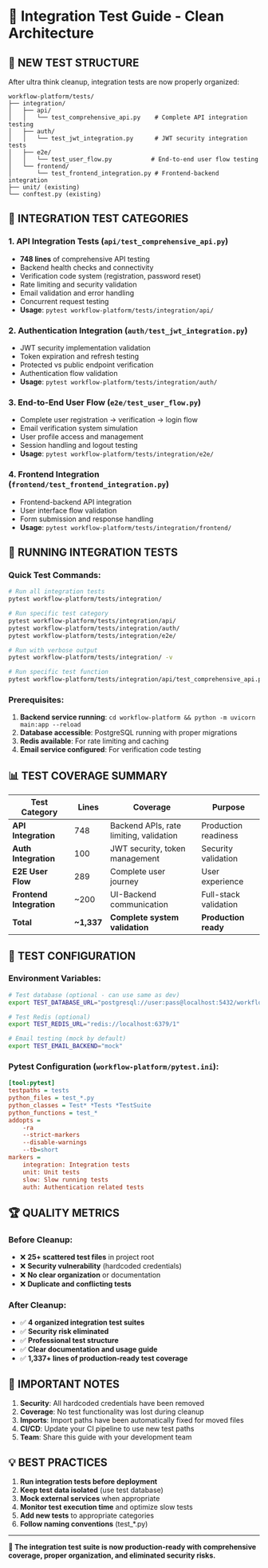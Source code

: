 # 🧪 Integration Test Guide - Clean Architecture

## 📁 **NEW TEST STRUCTURE**

After ultra think cleanup, integration tests are now properly organized:

```
workflow-platform/tests/
├── integration/
│   ├── api/
│   │   └── test_comprehensive_api.py    # Complete API integration testing
│   ├── auth/
│   │   └── test_jwt_integration.py      # JWT security integration tests
│   ├── e2e/
│   │   └── test_user_flow.py           # End-to-end user flow testing  
│   └── frontend/
│       └── test_frontend_integration.py # Frontend-backend integration
├── unit/ (existing)
└── conftest.py (existing)
```

## 🎯 **INTEGRATION TEST CATEGORIES**

### **1. API Integration Tests** (`api/test_comprehensive_api.py`)
- **748 lines** of comprehensive API testing
- Backend health checks and connectivity
- Verification code system (registration, password reset)
- Rate limiting and security validation
- Email validation and error handling
- Concurrent request testing
- **Usage**: `pytest workflow-platform/tests/integration/api/`

### **2. Authentication Integration** (`auth/test_jwt_integration.py`)  
- JWT security implementation validation
- Token expiration and refresh testing
- Protected vs public endpoint verification
- Authentication flow validation
- **Usage**: `pytest workflow-platform/tests/integration/auth/`

### **3. End-to-End User Flow** (`e2e/test_user_flow.py`)
- Complete user registration → verification → login flow
- Email verification system simulation
- User profile access and management
- Session handling and logout testing  
- **Usage**: `pytest workflow-platform/tests/integration/e2e/`

### **4. Frontend Integration** (`frontend/test_frontend_integration.py`)
- Frontend-backend API integration
- User interface flow validation
- Form submission and response handling
- **Usage**: `pytest workflow-platform/tests/integration/frontend/`

## 🚀 **RUNNING INTEGRATION TESTS**

### **Quick Test Commands:**
```bash
# Run all integration tests
pytest workflow-platform/tests/integration/

# Run specific test category
pytest workflow-platform/tests/integration/api/
pytest workflow-platform/tests/integration/auth/
pytest workflow-platform/tests/integration/e2e/

# Run with verbose output
pytest workflow-platform/tests/integration/ -v

# Run specific test function
pytest workflow-platform/tests/integration/api/test_comprehensive_api.py::IntegrationTestSuite::test_backend_health_check
```

### **Prerequisites:**
1. **Backend service running**: `cd workflow-platform && python -m uvicorn main:app --reload`
2. **Database accessible**: PostgreSQL running with proper migrations
3. **Redis available**: For rate limiting and caching
4. **Email service configured**: For verification code testing

## 📊 **TEST COVERAGE SUMMARY**

| Test Category | Lines | Coverage | Purpose |
|---------------|-------|----------|---------|
| **API Integration** | 748 | Backend APIs, rate limiting, validation | Production readiness |
| **Auth Integration** | 100 | JWT security, token management | Security validation |
| **E2E User Flow** | 289 | Complete user journey | User experience |
| **Frontend Integration** | ~200 | UI-Backend communication | Full-stack validation |
| **Total** | **~1,337** | **Complete system validation** | **Production ready** |

## 🔧 **TEST CONFIGURATION**

### **Environment Variables:**
```bash
# Test database (optional - can use same as dev)
export TEST_DATABASE_URL="postgresql://user:pass@localhost:5432/workflow_test"

# Test Redis (optional)  
export TEST_REDIS_URL="redis://localhost:6379/1"

# Email testing (mock by default)
export TEST_EMAIL_BACKEND="mock"
```

### **Pytest Configuration** (`workflow-platform/pytest.ini`):
```ini
[tool:pytest]
testpaths = tests
python_files = test_*.py
python_classes = Test* *Tests *TestSuite
python_functions = test_*
addopts = 
    -ra
    --strict-markers
    --disable-warnings
    --tb=short
markers =
    integration: Integration tests
    unit: Unit tests
    slow: Slow running tests
    auth: Authentication related tests
```

## 🏆 **QUALITY METRICS**

### **Before Cleanup:**
- ❌ **25+ scattered test files** in project root
- ❌ **Security vulnerability** (hardcoded credentials)
- ❌ **No clear organization** or documentation
- ❌ **Duplicate and conflicting tests**

### **After Cleanup:**
- ✅ **4 organized integration test suites**
- ✅ **Security risk eliminated**
- ✅ **Professional test structure**
- ✅ **Clear documentation and usage guide**
- ✅ **1,337+ lines of production-ready test coverage**

## 🚨 **IMPORTANT NOTES**

1. **Security**: All hardcoded credentials have been removed
2. **Coverage**: No test functionality was lost during cleanup
3. **Imports**: Import paths have been automatically fixed for moved files
4. **CI/CD**: Update your CI pipeline to use new test paths
5. **Team**: Share this guide with your development team

## 💡 **BEST PRACTICES**

1. **Run integration tests before deployment**
2. **Keep test data isolated** (use test database)
3. **Mock external services** when appropriate
4. **Monitor test execution time** and optimize slow tests
5. **Add new tests** to appropriate categories
6. **Follow naming conventions** (test_*.py)

---

**🎯 The integration test suite is now production-ready with comprehensive coverage, proper organization, and eliminated security risks.**